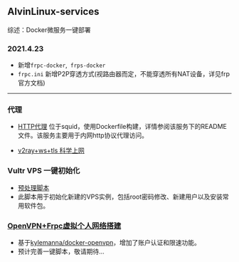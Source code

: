 ## AlvinLinux-services

综述：Docker微服务一键部署

### 2021.4.23
- 新增```frpc-docker```,``` frps-docker```
- ```frpc.ini``` 新增P2P穿透方式(视路由器而定，不能穿透所有NAT设备，详见frp官方文档)

---

### 代理

- [HTTP代理](https://github.com/SishangLi/AlvinLinux-Services/tree/master/squid-proxy)
位于squid，使用Dockerfile构建，详情参阅该服务下的README文件。该服务主要用于内网http协议代理访问。

- [v2ray+ws+tls 科学上网](https://github.com/SishangLi/AlvinLinux-Services/tree/master/nginx%2Bv2ray)

### Vultr VPS 一键初始化
- [预处理脚本](https://github.com/SishangLi/AlvinLinux-Services/tree/master/vps-init)
- 此脚本用于初始化新建的VPS实例，包括root密码修改、新建用户以及安装常用软件包。

### [OpenVPN+Frpc虚拟个人网络搭建](https://github.com/SishangLi/AlvinLinux-Services/tree/master/openvpn%2Bfrpc)
- 基于[kylemanna/docker-openvpn](https://github.com/kylemanna/docker-openvpn)，增加了账户认证和限速功能。
- 预计完善一键脚本，敬请期待...

